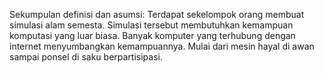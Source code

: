 Sekumpulan definisi dan asumsi:
Terdapat sekelompok orang membuat simulasi alam semesta.
Simulasi tersebut membutuhkan kemampuan komputasi yang luar biasa.
Banyak komputer yang terhubung dengan internet menyumbangkan kemampuannya.
Mulai dari mesin hayal di awan sampai ponsel di saku berpartisipasi.
